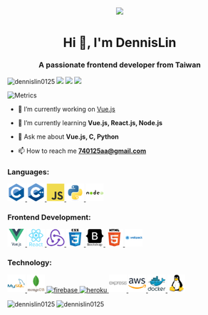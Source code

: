 <h1 align="center"> 
  <a> 
    <img src="https://readme-typing-svg.herokuapp.com/?lines=console.log(%22Hello%2C%20World!%22);Have Nice Day!&center=true&size=27"> 
  </a> 
</h1>

<!-- 歡迎詞 -->
<h1 align="center">Hi 👋, I'm DennisLin</h1>
<h3 align="center">A passionate frontend developer from Taiwan</h3>

<!-- 網站訪問人數 -->
<p align="left"> 
  <img src="https://komarev.com/ghpvc/?username=dennislin0125&label=Profile%20views&color=0e75b6&style=flat" alt="dennislin0125" /> 
  <span > 
    <img src="https://img.shields.io/badge/-HTML5-E34F26?style=flat-square&logo=html5&logoColor=white" /> 
    <img src="https://img.shields.io/badge/-CSS3-1572B6?style=flat-square&logo=css3" /> 
    <img src="https://img.shields.io/badge/-JavaScript-oringe?style=flat-square&logo=javascript" /> 
  </span>
</p>

![Metrics](https://metrics.lecoq.io/DennisLin0125?template=classic&base=header%2C%20activity%2C%20community%2C%20repositories%2C%20metadata&base.indepth=false&base.hireable=false&base.skip=false&config.timezone=Etc%2FGMT-8)

<!-- 個人興趣 -->
- 🔭 I’m currently working on [Vue.js](https://github.com/DennisLin0125/Vue3)

- 🌱 I’m currently learning **Vue.js, React.js, Node.js**

- 💬 Ask me about **Vue.js, C, Python**

- 📫 How to reach me **740125aa@gmail.com**

<!-- 程式 -->
<h3 align="left">Languages:</h3>
<p align="left">
  <!-- C -->
  <a href="https://www.cprogramming.com/" target="_blank" rel="noreferrer"> 
    <img src="https://raw.githubusercontent.com/devicons/devicon/master/icons/c/c-original.svg" alt="c" width="40" height="40"/> 
  </a> 
  <!-- C++ -->
  <a href="https://www.w3schools.com/cpp/" target="_blank" rel="noreferrer"> 
    <img src="https://raw.githubusercontent.com/devicons/devicon/master/icons/cplusplus/cplusplus-original.svg" alt="cplusplus" width="40" height="40"/> 
  </a> 
  <!-- javascript -->
  <a href="https://developer.mozilla.org/en-US/docs/Web/JavaScript" target="_blank" rel="noreferrer"> 
    <img src="https://raw.githubusercontent.com/devicons/devicon/master/icons/javascript/javascript-original.svg" alt="javascript" width="40" height="40"/> 
  </a> 
  <!-- python -->
  <a href="https://www.python.org" target="_blank" rel="noreferrer"> 
    <img src="https://raw.githubusercontent.com/devicons/devicon/master/icons/python/python-original.svg" alt="python" width="40" height="40"/> 
  </a> 
  <!-- nodejs -->
  <a href="https://nodejs.org" target="_blank" rel="noreferrer"> 
    <img src="https://raw.githubusercontent.com/devicons/devicon/master/icons/nodejs/nodejs-original-wordmark.svg" alt="nodejs" width="40" height="40"/> 
  </a>
</p>

<!-- 前端開發區 -->
<h3 align="left">Frontend Development:</h3>
<p align="left"> 
  <!-- Vue -->
  <a href="https://vuejs.org/" target="_blank" rel="noreferrer"> 
    <img src="https://raw.githubusercontent.com/devicons/devicon/master/icons/vuejs/vuejs-original-wordmark.svg" alt="vuejs" width="40" height="40"/> 
  </a> 
  <!-- React -->
  <a href="https://reactjs.org/" target="_blank" rel="noreferrer"> 
    <img src="https://raw.githubusercontent.com/devicons/devicon/master/icons/react/react-original-wordmark.svg" alt="react" width="40" height="40"/> 
  </a>
  <!-- redux -->
  <a href="https://redux.js.org" target="_blank" rel="noreferrer"> 
    <img src="https://raw.githubusercontent.com/devicons/devicon/master/icons/redux/redux-original.svg" alt="redux" width="40" height="40"/> 
  </a>
  <!-- CSS -->
  <a href="https://www.w3schools.com/css/" target="_blank" rel="noreferrer"> 
    <img src="https://raw.githubusercontent.com/devicons/devicon/master/icons/css3/css3-original-wordmark.svg" alt="css3" width="40" height="40"/> 
  </a> 
  <!-- bootstrap -->
  <a href="https://getbootstrap.com" target="_blank" rel="noreferrer"> 
    <img src="https://raw.githubusercontent.com/devicons/devicon/master/icons/bootstrap/bootstrap-plain-wordmark.svg" alt="bootstrap" width="40" height="40"/> 
  </a> 
  <!-- html5 -->
  <a href="https://www.w3.org/html/" target="_blank" rel="noreferrer"> 
    <img src="https://raw.githubusercontent.com/devicons/devicon/master/icons/html5/html5-original-wordmark.svg" alt="html5" width="40" height="40"/> 
  </a>
  <!-- webpack -->
  <a href="https://webpack.js.org" target="_blank" rel="noreferrer"> 
    <img src="https://raw.githubusercontent.com/devicons/devicon/d00d0969292a6569d45b06d3f350f463a0107b0d/icons/webpack/webpack-original-wordmark.svg" alt="webpack" width="40" height="40"/> 
  </a> 
</p>

<!-- Technology -->
<h3 align="left">Technology:</h3>
<p align="left"> 
   <!-- mysql -->
  <a href="https://www.mysql.com/" target="_blank" rel="noreferrer"> 
    <img src="https://raw.githubusercontent.com/devicons/devicon/master/icons/mysql/mysql-original-wordmark.svg" alt="mysql" width="40" height="40"/> 
  </a>
  <!-- mongodb -->
  <a href="https://www.mongodb.com/" target="_blank" rel="noreferrer"> 
    <img src="https://raw.githubusercontent.com/devicons/devicon/master/icons/mongodb/mongodb-original-wordmark.svg" alt="mongodb" width="40" height="40"/> 
  </a> 
  <!-- firebase -->
  <a href="https://firebase.google.com/" target="_blank" rel="noreferrer"> 
    <img src="https://www.vectorlogo.zone/logos/firebase/firebase-icon.svg" alt="firebase" width="40" height="40"/> 
  </a> 
  <!-- heroku -->
  <a href="https://heroku.com" target="_blank" rel="noreferrer"> 
    <img src="https://www.vectorlogo.zone/logos/heroku/heroku-icon.svg" alt="heroku" width="40" height="40"/> 
  </a> 
  <!-- express -->
  <a href="https://expressjs.com" target="_blank" rel="noreferrer"> 
    <img src="https://raw.githubusercontent.com/devicons/devicon/master/icons/express/express-original-wordmark.svg" alt="express" width="40" height="40"/> 
  </a>
  <!-- AWS -->
  <a href="https://aws.amazon.com" target="_blank" rel="noreferrer"> 
  <img src="https://raw.githubusercontent.com/devicons/devicon/master/icons/amazonwebservices/amazonwebservices-original-wordmark.svg" alt="aws" width="40" height="40"/> 
  </a> 
  <!-- docker -->
  <a href="https://www.docker.com/" target="_blank" rel="noreferrer"> 
    <img src="https://raw.githubusercontent.com/devicons/devicon/master/icons/docker/docker-original-wordmark.svg" alt="docker" width="40" height="40"/> 
  </a> 
  <!-- linux -->
  <a href="https://www.linux.org/" target="_blank" rel="noreferrer"> 
    <img src="https://raw.githubusercontent.com/devicons/devicon/master/icons/linux/linux-original.svg" alt="linux" width="40" height="40"/> 
  </a> 
</p>


<!-- 程式種類統計 -->
<p>
  <!-- 公開倉庫數量、貢獻度、追蹤者數量 -->
  <img align="center" src="https://github-readme-stats.vercel.app/api?username=dennislin0125&hide_title=true&hide_border=true&show_icons=trueline_height=21&text_color=000&icon_color=000&bg_color=0,ea6161,ffc64d,fffc4d,52fa5a&theme=graywhite" alt="dennislin0125" />
  <!-- 程式種類統計 -->
  <img align="center" src="https://github-readme-stats.vercel.app/api/top-langs?username=dennislin0125&layout=compact&langs_count=6&text_color=000&icon_color=fff&bg_color=0,52fa5a,4dfcff,c64dff&theme=graywhite" alt="dennislin0125" />
</p>

<!-- GitHub用戶的貢獻與活躍度 -->
<!-- 
<p>
  <img align="center" src="https://github-readme-streak-stats.herokuapp.com/?user=dennislin0125&" alt="dennislin0125" />
</p> 
-->

<!--
**DennisLin0125/DennisLin0125** is a ✨ _special_ ✨ repository because its `README.md` (this file) appears on your GitHub profile.

Here are some ideas to get you started:

- 🔭 I’m currently working on ...
- 🌱 I’m currently learning ...
- 👯 I’m looking to collaborate on ...
- 🤔 I’m looking for help with ...
- 💬 Ask me about ...
- 📫 How to reach me: ...
- 😄 Pronouns: ...
- ⚡ Fun fact: ...
-->
